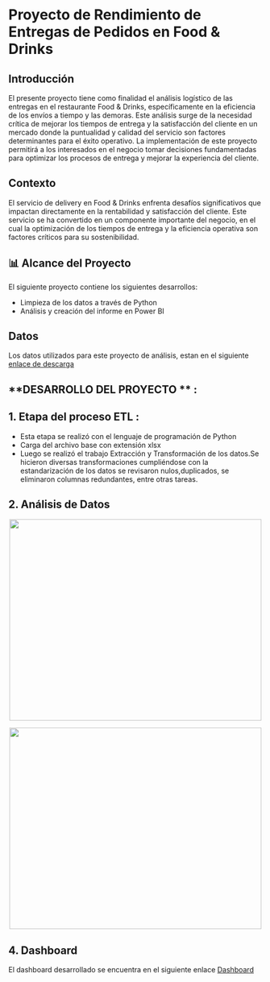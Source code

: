 # Proyecto de Rendimiento de Entregas de Pedidos en Food & Drinks


## **Introducción**

El presente proyecto tiene como finalidad el análisis logístico de las entregas en el restaurante Food & Drinks, específicamente en la eficiencia de los envíos a tiempo y las demoras. Este análisis surge de la necesidad crítica de mejorar los tiempos de entrega y la satisfacción del cliente en un mercado donde la puntualidad y calidad del servicio son factores determinantes para el éxito operativo. La implementación de este proyecto permitirá a los interesados en el negocio tomar decisiones fundamentadas para optimizar los procesos de entrega y mejorar la experiencia del cliente.

## **Contexto**
El servicio de delivery en Food & Drinks enfrenta desafíos significativos que impactan directamente en la rentabilidad y satisfacción del cliente. Este servicio se ha convertido en un componente importante del negocio, en el cual la optimización de los tiempos de entrega y la eficiencia operativa son factores críticos para su sostenibilidad.

## 📊 Alcance del Proyecto

El siguiente proyecto contiene los siguientes desarrollos:

- Limpieza de los datos a través de Python 
- Análisis y creación del informe en Power BI

## **Datos**

Los datos utilizados para este proyecto de análisis, estan en el siguiente [enlace de descarga](https://docs.google.com/spreadsheets/d/1iEOgohBWgHF0dl6Hby1cTabIPSxBsHWB/edit?usp=sharing&ouid=115793885910200133810&rtpof=true&sd=true)


## **DESARROLLO DEL PROYECTO ** :

## **1. Etapa del proceso ETL** :
- Esta etapa se realizó con el lenguaje de programación de Python 
- Carga del archivo base con extensión xlsx
- Luego se realizó el trabajo Extracción y Transformación de los datos.Se hicieron diversas transformaciones cumpliéndose con la estandarización de los datos se revisaron nulos,duplicados, se eliminaron columnas redundantes, entre otras tareas.


## **2. Análisis de Datos**

<p align=center>
<img src="src\dashboard001.png" height="400" width="500">
</p>



<p align=center>
<img src="src\dashboard002.png" height="400" width="500">
</p>





## **4. Dashboard**
El dashboard desarrollado se encuentra en el siguiente enlace [Dashboard](https://app.powerbi.com/view?r=eyJrIjoiMDUwNDlmYTktY2JmMS00NmI3LWFkYTUtOWY4NjcxMjliOWVlIiwidCI6ImM0YTY2YzM0LTJiYjctNDUxZi04YmUxLWIyYzI2YTQzMDE1OCIsImMiOjR9)



